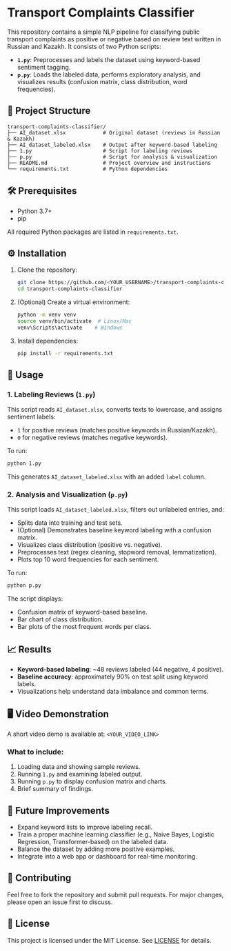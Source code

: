 # Transport Complaints Classifier

This repository contains a simple NLP pipeline for classifying public transport complaints as positive or negative based on review text written in Russian and Kazakh. It consists of two Python scripts:

- **`1.py`**: Preprocesses and labels the dataset using keyword-based sentiment tagging.
- **`p.py`**: Loads the labeled data, performs exploratory analysis, and visualizes results (confusion matrix, class distribution, word frequencies).

## 📂 Project Structure

```
transport-complaints-classifier/
├── AI_dataset.xlsx            # Original dataset (reviews in Russian & Kazakh)
├── AI_dataset_labeled.xlsx    # Output after keyword-based labeling
├── 1.py                       # Script for labeling reviews
├── p.py                       # Script for analysis & visualization
├── README.md                  # Project overview and instructions
└── requirements.txt           # Python dependencies
```

## 🛠 Prerequisites

- Python 3.7+
- pip

All required Python packages are listed in `requirements.txt`.

## ⚙️ Installation

1. Clone the repository:
   ```bash
   git clone https://github.com/<YOUR_USERNAME>/transport-complaints-classifier.git
   cd transport-complaints-classifier
   ```
2. (Optional) Create a virtual environment:
   ```bash
   python -m venv venv
   source venv/bin/activate  # Linux/Mac
   venv\Scripts\activate    # Windows
   ```
3. Install dependencies:
   ```bash
   pip install -r requirements.txt
   ```

## 🚀 Usage

### 1. Labeling Reviews (`1.py`)

This script reads `AI_dataset.xlsx`, converts texts to lowercase, and assigns sentiment labels:
- `1` for positive reviews (matches positive keywords in Russian/Kazakh).
- `0` for negative reviews (matches negative keywords).

To run:
```bash
python 1.py
```
This generates `AI_dataset_labeled.xlsx` with an added `label` column.

### 2. Analysis and Visualization (`p.py`)

This script loads `AI_dataset_labeled.xlsx`, filters out unlabeled entries, and:
- Splits data into training and test sets.
- (Optional) Demonstrates baseline keyword labeling with a confusion matrix.
- Visualizes class distribution (positive vs. negative).
- Preprocesses text (regex cleaning, stopword removal, lemmatization).
- Plots top 10 word frequencies for each sentiment.

To run:
```bash
python p.py
```

The script displays:
- Confusion matrix of keyword-based baseline.
- Bar chart of class distribution.
- Bar plots of the most frequent words per class.

## 📈 Results

- **Keyword-based labeling**: ~48 reviews labeled (44 negative, 4 positive).
- **Baseline accuracy**: approximately 90% on test split using keyword labels.
- Visualizations help understand data imbalance and common terms.

## 🖥 Video Demonstration

A short video demo is available at: `<YOUR_VIDEO_LINK>`

### What to include:
1. Loading data and showing sample reviews.
2. Running `1.py` and examining labeled output.
3. Running `p.py` to display confusion matrix and charts.
4. Brief summary of findings.

## 🔧 Future Improvements

- Expand keyword lists to improve labeling recall.
- Train a proper machine learning classifier (e.g., Naive Bayes, Logistic Regression, Transformer-based) on the labeled data.
- Balance the dataset by adding more positive examples.
- Integrate into a web app or dashboard for real-time monitoring.

## 🤝 Contributing

Feel free to fork the repository and submit pull requests. For major changes, please open an issue first to discuss.

## 📄 License

This project is licensed under the MIT License. See [LICENSE](LICENSE) for details.


